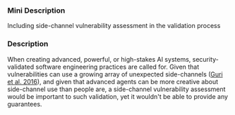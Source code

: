 ### Mini Description

Including side-channel vulnerability assessment in the validation process

### Description

When creating advanced, powerful, or high-stakes AI systems, security-validated software engineering practices are called for. Given that vulnerabilities can use a growing array of unexpected side-channels ([Guri et al. 2016](http://arxiv.org/abs/1606.05915)), and given that advanced agents can be more creative about side-channel use than people are, a side-channel vulnerability assessment would be important to such validation, yet it wouldn't be able to provide any guarantees.
